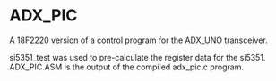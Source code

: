 # ADX_PIC

A 18F2220 version of a control program for the ADX_UNO transceiver.

si5351_test was used to pre-calculate the register data for the si5351.
ADX_PIC.ASM is the output of the compiled adx_pic.c program.


